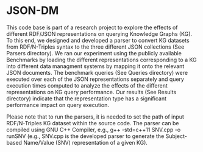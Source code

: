 # JSON-DM
This code base is part of a research project to explore the effects of different RDF/JSON representations on querying Knowledge Graphs (KG). To this end, we designed and developed a parser to convert KG datasets from RDF/N-Triples syntax to the three different JSON collections (See Parsers directory). We ran our experiment using the publicly available Benchmarks by loading the different representations corresponding to a KG into different data managment systems by mapping it onto the relevant JSON documents. The benchmark queries (See Queries directory) were executed over each of the JSON representations separately and query execution times computed to analyze the effects of the different representations on KG query performance. Our results (See Results directory) indicate that the representation type has a significant performance impact on query execution.

Please note that to run the parsers, it is needed to set the path of input RDF/N-Triples KG dataset within the source code. The parser can be compiled using GNU C++ Compiler, e.g., g++ -std=c++11 SNV.cpp -o runSNV (e.g., SNV.cpp is the developed parser to generate the Subject-based Name/Value (SNV) representation of a given KG).

